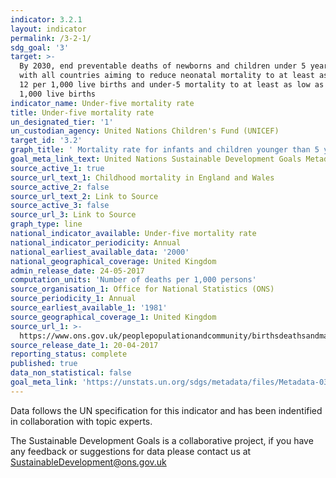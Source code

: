```yaml
---
indicator: 3.2.1
layout: indicator
permalink: /3-2-1/
sdg_goal: '3'
target: >-
  By 2030, end preventable deaths of newborns and children under 5 years of age,
  with all countries aiming to reduce neonatal mortality to at least as low as
  12 per 1,000 live births and under-5 mortality to at least as low as 25 per
  1,000 live births
indicator_name: Under-five mortality rate
title: Under-five mortality rate
un_designated_tier: '1'
un_custodian_agency: United Nations Children's Fund (UNICEF)
target_id: '3.2'
graph_title: ' Mortality rate for infants and children younger than 5 years old per 1,000 live births'
goal_meta_link_text: United Nations Sustainable Development Goals Metadata (pdf 865kB)
source_active_1: true
source_url_text_1: Childhood mortality in England and Wales
source_active_2: false
source_url_text_2: Link to Source
source_active_3: false
source_url_3: Link to Source
graph_type: line
national_indicator_available: Under-five mortality rate
national_indicator_periodicity: Annual
national_earliest_available_data: '2000'
national_geographical_coverage: United Kingdom
admin_release_date: 24-05-2017
computation_units: 'Number of deaths per 1,000 persons'
source_organisation_1: Office for National Statistics (ONS)
source_periodicity_1: Annual
source_earliest_available_1: '1981'
source_geographical_coverage_1: United Kingdom
source_url_1: >-
  https://www.ons.gov.uk/peoplepopulationandcommunity/birthsdeathsandmarriages/deaths/datasets/childmortalitystatisticschildhoodinfantandperinatalchildhoodinfantandperinatalmortalityinenglandandwales
source_release_date_1: 20-04-2017
reporting_status: complete
published: true
data_non_statistical: false
goal_meta_link: 'https://unstats.un.org/sdgs/metadata/files/Metadata-03-02-01.pdf'
---
```

Data follows the UN specification for this indicator and has been indentified in collaboration with topic experts.

The Sustainable Development Goals is a collaborative project, if you have any feedback or suggestions for data please contact us at <SustainableDevelopment@ons.gov.uk>
